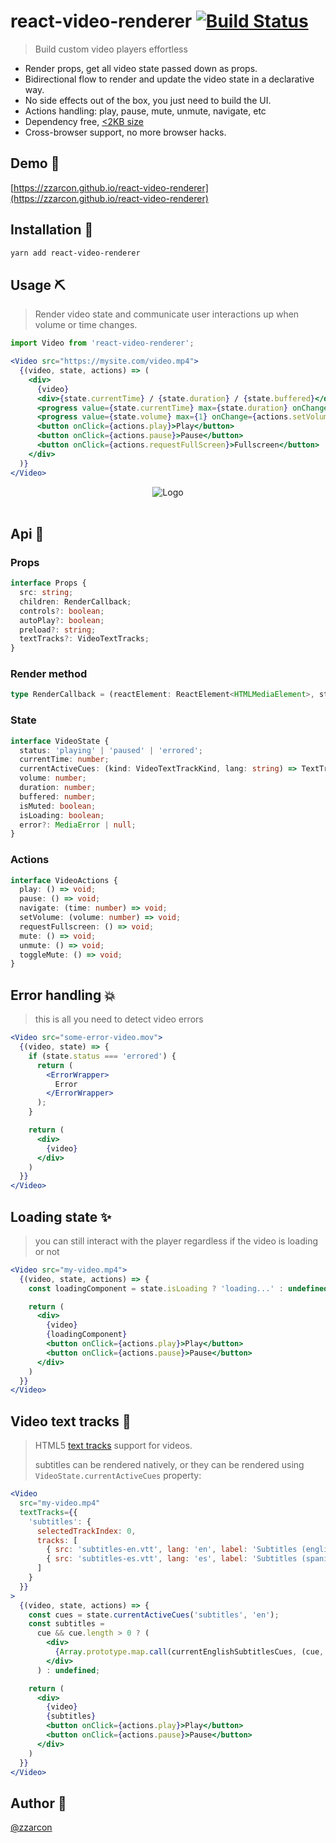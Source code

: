 # react-video-renderer [![Build Status](https://travis-ci.org/zzarcon/react-video-renderer.svg?branch=master)](https://travis-ci.org/zzarcon/react-video-renderer)

> Build custom video players effortless

* Render props, get all video state passed down as props.
* Bidirectional flow to render and update the video state in a declarative way.
* No side effects out of the box, you just need to build the UI.
* Actions handling: play, pause, mute, unmute, navigate, etc
* Dependency free, [<2KB size](https://bundlephobia.com/result?p=react-video-renderer)
* Cross-browser support, no more browser hacks.

## Demo 🎩

[https://zzarcon.github.io/react-video-renderer](https://zzarcon.github.io/react-video-renderer)

## Installation 🚀

```bash
yarn add react-video-renderer
```

## Usage ⛏

> Render video state and communicate user interactions up when volume or time changes.

```jsx
import Video from 'react-video-renderer';

<Video src="https://mysite.com/video.mp4">
  {(video, state, actions) => (
    <div>
      {video}
      <div>{state.currentTime} / {state.duration} / {state.buffered}</div>
      <progress value={state.currentTime} max={state.duration} onChange={actions.navigate} />
      <progress value={state.volume} max={1} onChange={actions.setVolume} />
      <button onClick={actions.play}>Play</button>
      <button onClick={actions.pause}>Pause</button>
      <button onClick={actions.requestFullScreen}>Fullscreen</button>
    </div>
  )}
</Video>
```

<div align="center">
  <img src="example/video-renderer-flow.png" alt="Logo" >
  <br><br>
</div>

## Api 💅

### Props

```typescript
interface Props {
  src: string;
  children: RenderCallback;
  controls?: boolean;
  autoPlay?: boolean;
  preload?: string;
  textTracks?: VideoTextTracks;
}
```

### Render method

```typescript
type RenderCallback = (reactElement: ReactElement<HTMLMediaElement>, state: VideoState, actions: VideoActions, ref: React.RefObject<HTMLMediaElement>) => ReactNode;
```

### State

```typescript
interface VideoState {
  status: 'playing' | 'paused' | 'errored';
  currentTime: number;
  currentActiveCues: (kind: VideoTextTrackKind, lang: string) => TextTrackCueList | null | undefined;
  volume: number;
  duration: number;
  buffered: number;
  isMuted: boolean;
  isLoading: boolean;
  error?: MediaError | null;
}
```

### Actions

```typescript
interface VideoActions {
  play: () => void;
  pause: () => void;
  navigate: (time: number) => void;
  setVolume: (volume: number) => void;
  requestFullscreen: () => void;
  mute: () => void;
  unmute: () => void;
  toggleMute: () => void;
}
```

## Error handling 💥

> this is all you need to detect video errors

```jsx
<Video src="some-error-video.mov">
  {(video, state) => {
    if (state.status === 'errored') {
      return (
        <ErrorWrapper>
          Error
        </ErrorWrapper>
      );
    }

    return (
      <div>
        {video}
      </div>
    )
  }}
</Video>
```

## Loading state ✨

> you can still interact with the player regardless if the video is loading or not

```jsx
<Video src="my-video.mp4">
  {(video, state, actions) => {
    const loadingComponent = state.isLoading ? 'loading...' : undefined;

    return (
      <div>
        {video}
        {loadingComponent}
        <button onClick={actions.play}>Play</button>
        <button onClick={actions.pause}>Pause</button>
      </div>
    )
  }}
</Video>
```

## Video text tracks 🚂

> HTML5 [text tracks](https://html.spec.whatwg.org/multipage/media.html#the-track-element) support for videos.
>
> subtitles can be rendered natively, or they can be rendered using `VideoState.currentActiveCues` property:

```jsx
<Video 
  src="my-video.mp4"
  textTracks={{
    'subtitles': {
      selectedTrackIndex: 0,
      tracks: [
        { src: 'subtitles-en.vtt', lang: 'en', label: 'Subtitles (english)' },
        { src: 'subtitles-es.vtt', lang: 'es', label: 'Subtitles (spanish)' },
      ]
    }
  }}
>
  {(video, state, actions) => {
    const cues = state.currentActiveCues('subtitles', 'en');
    const subtitles =
      cue && cue.length > 0 ? (
        <div>
          {Array.prototype.map.call(currentEnglishSubtitlesCues, (cue, i) => <span key={i}>{cue.text}</span>)}
        </div>
      ) : undefined;

    return (
      <div>
        {video}
        {subtitles}
        <button onClick={actions.play}>Play</button>
        <button onClick={actions.pause}>Pause</button>
      </div>
    )
  }}
</Video>
```

## Author 🧔

[@zzarcon](https://twitter.com/zzarcon)
